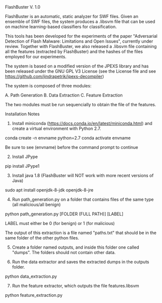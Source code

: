 FlashBuster V. 1.0

FlashBuster is an automatic, static analyzer for SWF files. Given an ensemble of SWF files, the system produces a .libsvm file that can be used on
machine learning-based classifiers for classification.

This tools has been developed for the experiments of the paper "Adversarial Detection of Flash Malware: Limitations and Open Issues", currently under review. Together with FlashBuster, we also released a .libsvm file containing all the features (extracted by FlashBuster) and the hashes of the files employed for our experiments.  

The system is based on a modified version of the JPEXS library and has been released under the GNU GPL V3 License (see the License file and see https://github.com/jindrapetrik/jpexs-decompiler)

The system is composed of three modules:

A. Path Generation
B. Data Extraction
C. Feature Extraction

The two modules must be run sequencially to obtain the file of the features. 

Installation Notes

1. Install miniconda (https://docs.conda.io/en/latest/miniconda.html) and create a virtual environment with Python 2.7.

conda create -n envname python=2.7
conda activate envname

Be sure to see (envname) before the command prompt to continue

2. Install JPype

pip install JPype1

3. Install java 1.8 (FlashBuster will NOT work with more recent versions of Java)

sudo apt install openjdk-8-jdk openjdk-8-jre

4. Run path_generation.py on a folder that contains files of the same type (all malicious/all benign)

python path_generation.py [FOLDER (FULL PATH)] [LABEL] 

LABEL must either be 0 (for benign) or 1 (for malicious)

The output of this extraction is a file named "paths.txt" that should be in the same folder of the other python files.

5. Create a folder named outputs, and inside this folder one called "dumps". The folders should not contain other data.

6. Run the data extractor and saves the extracted dumps in the outputs folder.

python data_extraction.py

7. Run the feature extractor, which outputs the file features.libsvm

python feature_extraction.py
